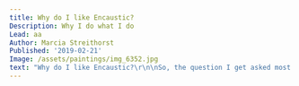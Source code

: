 ```yaml
---
title: Why do I like Encaustic?
Description: Why I do what I do
Lead: aa
Author: Marcia Streithorst
Published: '2019-02-21'
Image: /assets/paintings/img_6352.jpg
text: "Why do I like Encaustic?\r\n\nSo, the question I get asked most is “Why do you use encaustic?” \r\nWell simply put why wouldn’t I! You can do anything with it, there are virtually no limitations except the ones you put on yourself when using encaustic. I learned this when I did my first challenge. I am part of the North Carolina Mixed Media Artist Guild, and every few months we have fun challenges for our members to participate in. This time around it was a fiber challenge, everyone had to make a piece of work using fiber in their work. I do not sew, I do not paint on cloth so looking around my studio I was almost at a loss as to what to do. Then I saw a small feather I had picked up at the beach on my last visit.\r\n\nNext thing you know I am embedding feathers into a painting and that is how I got started doing what I like to call encaustic challenges. \r\n"
---
```


